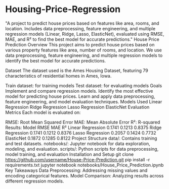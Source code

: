 # Housing-Price-Regression
"A project to predict house prices based on features like area, rooms, and location. Includes data preprocessing, feature engineering, and multiple regression models (Linear, Ridge, Lasso, ElasticNet), evaluated using RMSE, MAE, and R² to find the best model for accurate predictions."
House Price Prediction
Overview
This project aims to predict house prices based on various property features like area, number of rooms, and location. We use data preprocessing, feature engineering, and multiple regression models to identify the best model for accurate predictions.

Dataset
The dataset used is the Ames Housing Dataset, featuring 79 characteristics of residential homes in Ames, Iowa.

Train dataset: for training models
Test dataset: for evaluating models
Goals
Implement and compare regression models.
Identify the most effective model for predicting house prices.
Learn and apply data preprocessing, feature engineering, and model evaluation techniques.
Models Used
Linear Regression
Ridge Regression
Lasso Regression
ElasticNet
Evaluation Metrics
Each model is evaluated on:

RMSE: Root Mean Squared Error
MAE: Mean Absolute Error
R²: R-squared
Results:
Model	            RMSE	     MAE	    R²
Linear Regression	0.1741	0.1213	0.8375
Ridge Regression	0.1741	0.1212	0.8376
Lasso Regression	0.2057	0.1424	0.7732
ElasticNet	0.1872	0.1285	0.8122
Project Structure
data/: Contains training and test datasets.
notebooks/: Jupyter notebook for data exploration, modeling, and evaluation.
scripts/: Python scripts for data preprocessing, model training, and evaluation
Installation and Setup
git clone https://github.com/username/House-Price-Prediction.git
pip install -r requirements.txt
jupyter notebook notebooks/House_Price_Prediction.ipynb
Key Takeaways
Data Preprocessing: Addressing missing values and encoding categorical features.
Model Comparison: Analyzing results across different regression models.
